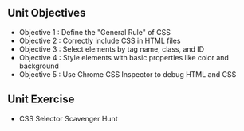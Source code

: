## Unit Objectives

* Objective 1 : Define the "General Rule" of CSS
* Objective 2 : Correctly include CSS in HTML files
* Objective 3 : Select elements by tag name, class, and ID
* Objective 4 : Style elements with basic properties like color and background
* Objective 5 : Use Chrome CSS Inspector to debug HTML and CSS


## Unit Exercise
* CSS Selector Scavenger Hunt